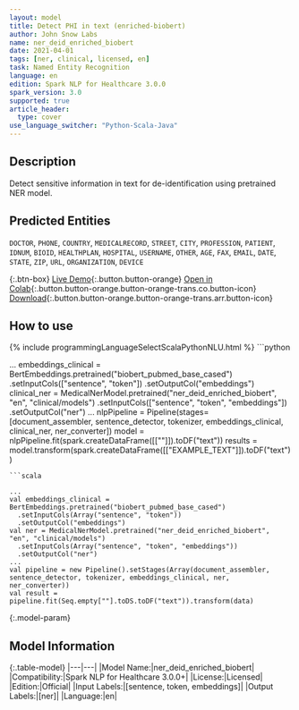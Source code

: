 ```yaml
---
layout: model
title: Detect PHI in text (enriched-biobert)
author: John Snow Labs
name: ner_deid_enriched_biobert
date: 2021-04-01
tags: [ner, clinical, licensed, en]
task: Named Entity Recognition
language: en
edition: Spark NLP for Healthcare 3.0.0
spark_version: 3.0
supported: true
article_header:
  type: cover
use_language_switcher: "Python-Scala-Java"
---
```


## Description

Detect sensitive information in text for de-identification using pretrained NER model.

## Predicted Entities

`DOCTOR`, `PHONE`, `COUNTRY`, `MEDICALRECORD`, `STREET`, `CITY`, `PROFESSION`, `PATIENT`, `IDNUM`, `BIOID`, `HEALTHPLAN`, `HOSPITAL`, `USERNAME`, `OTHER`, `AGE`, `FAX`, `EMAIL`, `DATE`, `STATE`, `ZIP`, `URL`, `ORGANIZATION`, `DEVICE`

{:.btn-box}
[Live Demo](https://nlp.johnsnowlabs.com/demo){:.button.button-orange}
[Open in Colab](https://colab.research.google.com/github/JohnSnowLabs/spark-nlp-workshop/blob/master/tutorials/Certification_Trainings/Healthcare/1.Clinical_Named_Entity_Recognition_Model.ipynb){:.button.button-orange.button-orange-trans.co.button-icon}
[Download](https://s3.amazonaws.com/auxdata.johnsnowlabs.com/clinical/models/ner_deid_enriched_biobert_en_3.0.0_3.0_1617260810027.zip){:.button.button-orange.button-orange-trans.arr.button-icon}

## How to use



<div class="tabs-box" markdown="1">
{% include programmingLanguageSelectScalaPythonNLU.html %}
```python

...
embeddings_clinical = BertEmbeddings.pretrained("biobert_pubmed_base_cased")  .setInputCols(["sentence", "token"])  .setOutputCol("embeddings")
clinical_ner = MedicalNerModel.pretrained("ner_deid_enriched_biobert", "en", "clinical/models")   .setInputCols(["sentence", "token", "embeddings"])   .setOutputCol("ner")
...
nlpPipeline = Pipeline(stages=[document_assembler, sentence_detector, tokenizer, embeddings_clinical, clinical_ner, ner_converter])
model = nlpPipeline.fit(spark.createDataFrame([[""]]).toDF("text"))
results = model.transform(spark.createDataFrame([["EXAMPLE_TEXT"]]).toDF("text"))
```
```scala

...
val embeddings_clinical = BertEmbeddings.pretrained("biobert_pubmed_base_cased")
  .setInputCols(Array("sentence", "token"))
  .setOutputCol("embeddings")
val ner = MedicalNerModel.pretrained("ner_deid_enriched_biobert", "en", "clinical/models")
  .setInputCols(Array("sentence", "token", "embeddings"))
  .setOutputCol("ner")
...
val pipeline = new Pipeline().setStages(Array(document_assembler, sentence_detector, tokenizer, embeddings_clinical, ner, ner_converter))
val result = pipeline.fit(Seq.empty[""].toDS.toDF("text")).transform(data)
```
</div>

{:.model-param}
## Model Information

{:.table-model}
|---|---|
|Model Name:|ner_deid_enriched_biobert|
|Compatibility:|Spark NLP for Healthcare 3.0.0+|
|License:|Licensed|
|Edition:|Official|
|Input Labels:|[sentence, token, embeddings]|
|Output Labels:|[ner]|
|Language:|en|